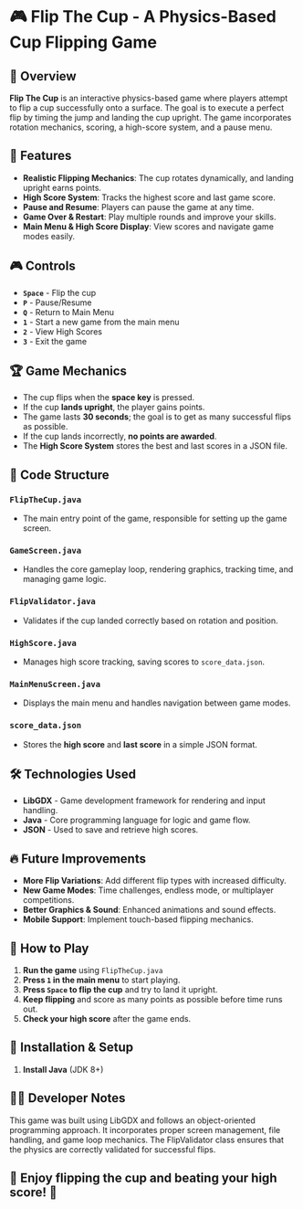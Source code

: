 # 🎮 Flip The Cup - A Physics-Based Cup Flipping Game

## 📝 Overview
**Flip The Cup** is an interactive physics-based game where players attempt to flip a cup successfully onto a surface. The goal is to execute a perfect flip by timing the jump and landing the cup upright. The game incorporates rotation mechanics, scoring, a high-score system, and a pause menu.

## 🚀 Features
- **Realistic Flipping Mechanics**: The cup rotates dynamically, and landing upright earns points.
- **High Score System**: Tracks the highest score and last game score.
- **Pause and Resume**: Players can pause the game at any time.
- **Game Over & Restart**: Play multiple rounds and improve your skills.
- **Main Menu & High Score Display**: View scores and navigate game modes easily.

## 🎮 Controls
- **`Space`** - Flip the cup
- **`P`** - Pause/Resume
- **`Q`** - Return to Main Menu
- **`1`** - Start a new game from the main menu
- **`2`** - View High Scores
- **`3`** - Exit the game

## 🏆 Game Mechanics
- The cup flips when the **space key** is pressed.
- If the cup **lands upright**, the player gains points.
- The game lasts **30 seconds**; the goal is to get as many successful flips as possible.
- If the cup lands incorrectly, **no points are awarded**.
- The **High Score System** stores the best and last scores in a JSON file.

## 📜 Code Structure

### `FlipTheCup.java`
- The main entry point of the game, responsible for setting up the game screen.

### `GameScreen.java`
- Handles the core gameplay loop, rendering graphics, tracking time, and managing game logic.

### `FlipValidator.java`
- Validates if the cup landed correctly based on rotation and position.

### `HighScore.java`
- Manages high score tracking, saving scores to `score_data.json`.

### `MainMenuScreen.java`
- Displays the main menu and handles navigation between game modes.

### `score_data.json`
- Stores the **high score** and **last score** in a simple JSON format.

## 🛠️ Technologies Used
- **LibGDX** - Game development framework for rendering and input handling.
- **Java** - Core programming language for logic and game flow.
- **JSON** - Used to save and retrieve high scores.



## 🔥 Future Improvements
- **More Flip Variations**: Add different flip types with increased difficulty.
- **New Game Modes**: Time challenges, endless mode, or multiplayer competitions.
- **Better Graphics & Sound**: Enhanced animations and sound effects.
- **Mobile Support**: Implement touch-based flipping mechanics.

## 🎯 How to Play
1. **Run the game** using `FlipTheCup.java`
2. **Press `1` in the main menu** to start playing.
3. **Press `Space` to flip the cup** and try to land it upright.
4. **Keep flipping** and score as many points as possible before time runs out.
5. **Check your high score** after the game ends.

## 📌 Installation & Setup
1. **Install Java** (JDK 8+)

## 👨‍💻 Developer Notes
This game was built using LibGDX and follows an object-oriented programming approach. It incorporates proper screen management, file handling, and game loop mechanics. The FlipValidator class ensures that the physics are correctly validated for successful flips.

## 🎉 Enjoy flipping the cup and beating your high score! 🚀


